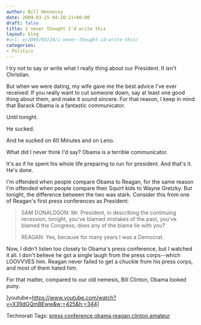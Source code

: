 ```yaml
---
author: Bill Hennessy
date: 2009-03-25 04:20:21+00:00
draft: false
title: I never thought I'd write this
layout: blog
#url: e/2009/03/24/i-never-thought-id-write-this/
categories:
- Politics
---
```


I try not to say or write what I really thing about our President. It isn't Christian.

But when we were dating, my wife gave me the best advice I've ever received: If you really want to cut someone down, say at least one good thing about them, and make it sound sincere. For that reason, I keep in mind that Barack Obama is a fantastic communicator.

Until tonight.

He sucked.

And he sucked on 60 Minutes and on Leno.

What did I never think I'd say? Obama is a terrible communicator.

It's as if he spent his whole life preparing to run for president. And that's it. He's done.

I'm offended when people compare Obama to Reagan, for the same reason I'm offended when people compare their Squirt kids to Wayne Gretzky. But tonight, the difference between the two was stark. Consider this from one of Reagan's first press conferences as President:

> SAM DONALDSON: Mr. President, in describing the continuing recession, tonight, you've blamed mistakes of the past, you've blamed the Congress; does any of the blame lie with you?
> 
> REAGAN: Yes, because for many years I was a Democrat.
> 
> 

Now, I didn't listen too closely to Obama's press conference, but I watched it all. I don't believe he got a single laugh from the press corps--which LOOVVVES him. Reagan never failed to get a chuckle from his press corps, and most of them hated him.

For that matter, compared to our old nemesis, Bill Clinton, Obama looked puny.

[youtube=https://www.youtube.com/watch?v=X39dGQmBEww&w;=425&h;=344]

Technorati Tags: [press conference](https://technorati.com/tags/press%20conference),[obama](https://technorati.com/tags/obama),[reagan](https://technorati.com/tags/reagan),[clinton](https://technorati.com/tags/clinton),[amateur](https://technorati.com/tags/amateur)
